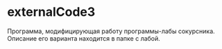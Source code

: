 # externalCode3

Программа, модифицирующая работу программы-лабы сокурсника. Описание его варианта находится в папке с лабой.

